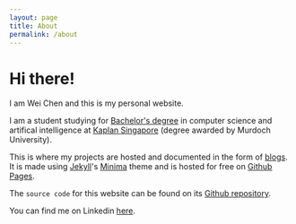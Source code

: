 ```yaml
---
layout: page
title: About
permalink: /about
---
```


# Hi there!

I am Wei Chen and this is my personal website.

I am a student studying for  [Bachelor's degree][degree] in computer science and artifical intelligence at [Kaplan Singapore][kaplan] (degree awarded by Murdoch University).

This is where my projects are hosted and documented in the form of [blogs][blog]. It is made using [Jekyll][jekyll]'s [Minima][minima] theme and is hosted for free on [Github Pages][pages].

The `source code` for this website can be found on its [Github repository][github repo].

You can find me on Linkedin [here][linkedin].

[blog]: /blogs
[kaplan]: https://www.kaplan.com.sg
[degree]: https://www.kaplan.com.sg/bachelors-degree/bachelor-of-information-technology-in-artificial-intelligence-and-autonomous-systems-and-computer-science-double-major
[jekyll]: https://jekyllrb.com/
[minima]: https://github.com/jekyll/minima
[pages]: https://pages.github.com
[github repo]: https://github.com/de-soot/de-soot.github.io
[linkedin]: https://www.linkedin.com/in/wong-wei-chen
